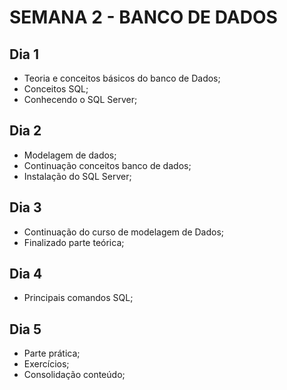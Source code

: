 # SEMANA 2 - BANCO DE DADOS

## Dia 1

- Teoria e conceitos básicos do banco de Dados;
- Conceitos SQL;
- Conhecendo o SQL Server;

## Dia 2

- Modelagem de dados;
- Continuação conceitos banco de dados;
- Instalação do SQL Server;

## Dia 3

- Continuação do curso de modelagem de Dados;
- Finalizado parte teórica;

## Dia 4

- Principais comandos SQL;

## Dia 5

- Parte prática;
- Exercícios;
- Consolidação conteúdo;